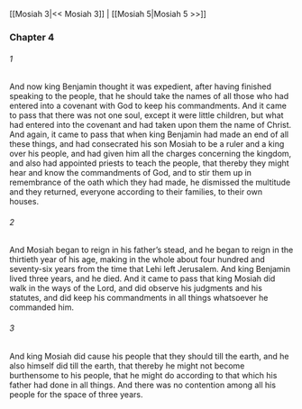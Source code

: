 [[Mosiah 3|<< Mosiah 3]]  |  [[Mosiah 5|Mosiah 5 >>]]

### Chapter 4
###### 1
And now king Benjamin thought it was expedient, after having finished speaking to the people, that he should take the names of all those who had entered into a covenant with God to keep his commandments. And it came to pass that there was not one soul, except it were little children, but what had entered into the covenant and had taken upon them the name of Christ. And again, it came to pass that when king Benjamin had made an end of all these things, and had consecrated his son Mosiah to be a ruler and a king over his people, and had given him all the charges concerning the kingdom, and also had appointed priests to teach the people, that thereby they might hear and know the commandments of God, and to stir them up in remembrance of the oath which they had made, he dismissed the multitude and they returned, everyone according to their families, to their own houses.

###### 2
And Mosiah began to reign in his father’s stead, and he began to reign in the thirtieth year of his age, making in the whole about four hundred and seventy-six years from the time that Lehi left Jerusalem. And king Benjamin lived three years, and he died. And it came to pass that king Mosiah did walk in the ways of the Lord, and did observe his judgments and his statutes, and did keep his commandments in all things whatsoever he commanded him.

###### 3
And king Mosiah did cause his people that they should till the earth, and he also himself did till the earth, that thereby he might not become burthensome to his people, that he might do according to that which his father had done in all things. And there was no contention among all his people for the space of three years.